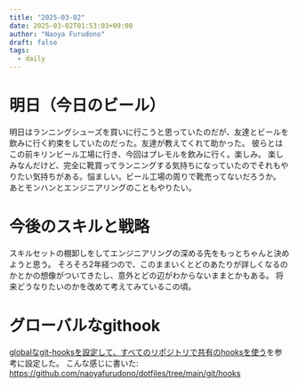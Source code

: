 ```yaml
---
title: "2025-03-02"
date: 2025-03-02T01:53:03+09:00
author: "Naoya Furudono"
draft: false
tags:
  - daily
---
```


# 明日（今日のビール）

明日はランニングシューズを買いに行こうと思っていたのだが、友達とビールを飲みに行く約束をしていたのだった。友達が教えてくれて助かった。
彼らとはこの前キリンビール工場に行き、今回はプレモルを飲みに行く。楽しみ。
楽しみなんだけど、完全に靴買ってランニングする気持ちになっていたのでそれもやりたい気持ちがある。悩ましい。ビール工場の周りで靴売ってないだろうか。
あとモンハンとエンジニアリングのこともやりたい。

# 今後のスキルと戦略

スキルセットの棚卸しをしてエンジニアリングの深める先をもっとちゃんと決めようと思う。
そろそろ2年経つので、このままいくとどのあたりが詳しくなるのかとかの想像がついてきたし、意外とどの辺がわからないままとかもある。
将来どうなりたいのかを改めて考えてみているこの頃。

# グローバルなgithook

[globalなgit-hooksを設定して、すべてのリポジトリで共有のhooksを使う](https://qiita.com/ik-fib/items/55edad2e5f5f06b3ddd1)を参考に設定した。
こんな感じに書いた: https://github.com/naoyafurudono/dotfiles/tree/main/git/hooks
